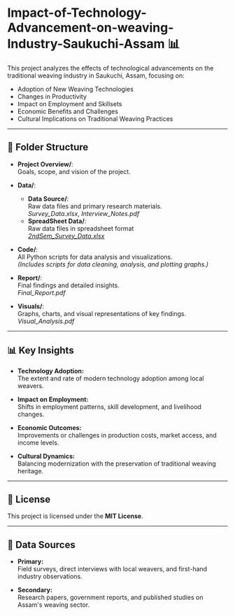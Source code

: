 # Impact-of-Technology-Advancement-on-weaving-Industry-Saukuchi-Assam 📊

This project analyzes the effects of technological advancements on the traditional weaving industry in Saukuchi, Assam, focusing on:

- Adoption of New Weaving Technologies
- Changes in Productivity
- Impact on Employment and Skillsets
- Economic Benefits and Challenges
- Cultural Implications on Traditional Weaving Practices

---

## 📁 Folder Structure

- **Project Overview/**:  
  Goals, scope, and vision of the project.

- **Data/**:
  - **Data Source/**:  
    Raw data files and primary research materials.  
    _Survey_Data.xlsx_, _Interview_Notes.pdf_
  - **SpreadSheet Data/**:  
  Raw data files in spreadsheet format  
[_2ndSem_Survey_Data.xlsx_](https://github.com/ahmedmujtaba24/Impact-of-Technology-Advancement-on-weaving-Industry-Saukuchi-Assam-/blob/main/2ndSem_survey_data.xlsx)


- **Code/**:  
  All Python scripts for data analysis and visualizations.  
  _(Includes scripts for data cleaning, analysis, and plotting graphs.)_

- **Report/**:  
  Final findings and detailed insights.  
  _Final_Report.pdf_

- **Visuals/**:  
  Graphs, charts, and visual representations of key findings.  
  _Visual_Analysis.pdf_

---

## 📊 Key Insights

- **Technology Adoption:**  
  The extent and rate of modern technology adoption among local weavers.

- **Impact on Employment:**  
  Shifts in employment patterns, skill development, and livelihood changes.

- **Economic Outcomes:**  
  Improvements or challenges in production costs, market access, and income levels.

- **Cultural Dynamics:**  
  Balancing modernization with the preservation of traditional weaving heritage.

---

## 📜 License

This project is licensed under the **MIT License**.

---

## 🔗 Data Sources

- **Primary:**  
  Field surveys, direct interviews with local weavers, and first-hand industry observations.

- **Secondary:**  
  Research papers, government reports, and published studies on Assam's weaving sector.


